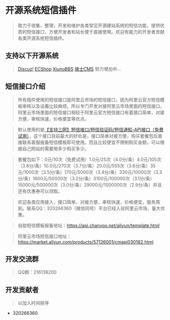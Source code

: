 # 开源系统短信插件
> 致力于收集，整理，开发和维护各类常见开源建站系统的短信功能，提供优质的短信接口，方便开发者和站长便于直接使用。欢迎有能力的开发者贡献各类开源系统短信插件。

## 支持以下开源系统
> [Discuz!](http://www.discuz.net/forum-10-1.html) [ECShop](http://bbs.ecshop.com/viewthread.php?tid=195351&extra=&page=1) [XiunoBBS](http://bbs.xiuno.com/forum-2.htm) [骑士CMS](http://www.74cms.com/download/index.html) 努力增加中...

## 短信接口介绍
> 所有插件使用的短信接口是阿里云市场的短信接口，因为阿里云官方短信模板审核以及设置比较麻烦。所以专门开发对接阿里云市场里面的短信接口，阿里云市场里面的短信接口相较于阿里云官方短信接口有着接口简单，对接方便，审核快速，价格便宜等优点。


> 默认使用的是[【支持三网】短信接口/短信验证码/短信通知-API接口（免费试用）](https://market.aliyun.com/products/57126001/cmapi030182.html)，这个接口目前最大的好处是，接口简单对接方便，购买套餐包后直接联系客服报备短信模板即可使用。而且比较便宜不限制购买金额，可以根据自己网站的需要用多少购买多少。


> 套餐包如下：0元/10次（免费试用）1.0元/25次（4.0分/条）4.0元/105次（3.8分/条）10.0元/270次（3.7分/条）20.0元/555次（3.6分/条）35元/1000次（3.5分/条）170元/5000次（3.4分/条）330元/10000次（3.3分/条）1600元/50000次（3.2分/条）3100元/100000次（3.1分/条）15000元/500000次（3.0分/条）29000元/1000000次（2.9分/条）并且还有优惠券可以领取。


> 欢迎各类应用接入，接口简单，对接方便，审核快速，价格便宜，服务周到。联系QQ：320266360（微信同号）平台已经入驻阿里云市场，量大优惠。

> 自助短信模板报备地址：https://api.chanyoo.net/aliyun/template.html 

> 阿里云市场短信接口地址：https://market.aliyun.com/products/57126001/cmapi030182.html


## 开发交流群
> QQ群：216138200

## 开发贡献者
> 以加入时间排序
* 320266360
